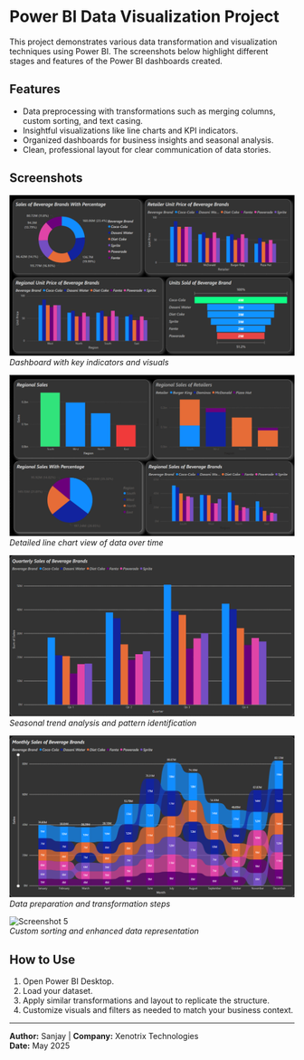 # Power BI Data Visualization Project

This project demonstrates various data transformation and visualization techniques using Power BI. The screenshots below highlight different stages and features of the Power BI dashboards created.

## Features

- Data preprocessing with transformations such as merging columns, custom sorting, and text casing.
- Insightful visualizations like line charts and KPI indicators.
- Organized dashboards for business insights and seasonal analysis.
- Clean, professional layout for clear communication of data stories.

## Screenshots

![Screenshot 1](unit_sales.png)  
*Dashboard with key indicators and visuals*

![Screenshot 2](regional_sales.png)  
*Detailed line chart view of data over time*

![Screenshot 3](Querterly.png)  
*Seasonal trend analysis and pattern identification*

![Screenshot 4](monthly_sales.png)  
*Data preparation and transformation steps*

![Screenshot 5](diffrence.png)  
*Custom sorting and enhanced data representation*

## How to Use

1. Open Power BI Desktop.
2. Load your dataset.
3. Apply similar transformations and layout to replicate the structure.
4. Customize visuals and filters as needed to match your business context.

---

**Author:** Sanjay | **Company:** Xenotrix Technologies  
**Date:** May 2025
